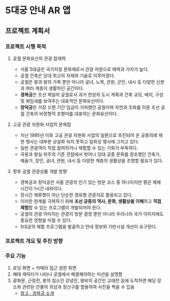 # 5대궁 안내 AR 앱

## 프로젝트 계획서

### 프로젝트 시행 목적

1. 궁궐 문화유산의 관광 잠재력
    * 서울 5대궁은 국가지정 문화재로서 관광 자원으로 매력과 가치가 높다.
    * 궁궐 건축은 당대 최고의 자재와 기술로 이루어졌다.
    * 궁궐은 왕과 왕의 가족 뿐만 아니라 궁녀, 노복, 관원, 군인, 내시 등 다양한 신분과 여러 계층이 생활하던 공간이다.
    * **경복궁**은 조선 제일의 궁궐로서 과거 한양의 도시 계획과 건축 규모, 배치, 구성 및 짜임새를 보여주는 대표적인 문화유산이다.
    * **창덕궁**은 가장 오랜 기간 임금이 거처했던 궁궐이며 자연과 조화를 이룬 조선 궁궐 건축의 비정형적 조형미를 대표하는 문화유산이다.

2. 고궁 관광 자원화 사업의 문제점
    * 지난 1995년 이후 고궁 관광 자원화 사업의 일환으로 추진되어 온 궁중의례 재현 행사는 대부분 상설화 되지 못하고 일회성 행사에 그치고 있다.
    * 일반 관광객이 직접 참여하거나 체험할 수 있는 기회가 부족하다.
    * 국왕과 왕실 위주의 기존 관점에서 벗어나 당대 궁중 문화를 창조했던 건축가, 예술가, 장인, 궁녀, 관원, 내시 등 다양한 계층의 생활상을 조명할 필요가 있다.

3. 향후 궁궐 관광상품 개발 방향
    * 경복궁과 창덕궁은 서울 관광의 인기 있는 방문 코스 중 하나이지만 평균 체재 시간이 1시간 내외이다.
    * 장시간 체류형이 아닌 단순한 경유형 관광지로 활용되고 있다.
    * 이러한 한계를 극복하기 위해 **조선 궁중의 역사, 문화, 생활상을 이해**하고 **직접 체험**할 수 있는 프로그램이 개발되어야 한다.
    * 궁궐의 관광 이미지는 관광지 방문 결정 뿐만 아니라 우리나라 국가 이미지에도 중요한 영향을 미칠 수 있다.
    * 5대궁의 체험 프로그램을 발굴하고 안내 정보와 기반시설 개선이 요구된다.

### 프로젝트 개요 및 추진 방향



### 주요 기능

1. 로딩 화면 + 카메라 접근 권한 화면
2. 해태 캐릭터가 나타나 궁궐에서 해결해야하는 미션을 설명함
3. 광화문, 근정전, 왕의 침소인 강녕전, 왕비의 공간인 교태전 등에 도착하면 해당 장소와 관련된 인물의 의상과 장신구를 할용하여 사진을 찍을 수 있음
    * [참고 : 경복궁 소개](http://www.heritage.go.kr/heri/gungDetail/gogungList.do?gungNum=1&pageNo=2_1_1_1)
